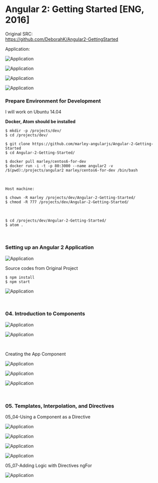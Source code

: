# Angular 2: Getting Started [ENG, 2016]

Original SRC:  
https://github.com/DeborahK/Angular2-GettingStarted


Application:

![Application](/img/pic1.png?raw=true)

![Application](/img/pic2.png?raw=true)

![Application](/img/pic3.png?raw=true)

![Application](/img/pic4.png?raw=true)


### Prepare Environment for Development

I will work on Ubuntu 14.04

**Docker, Atom should be installed**

    $ mkdir -p /projects/dev/
    $ cd /projects/dev/

    $ git clone https://github.com/marley-angularjs/Angular-2-Getting-Started
    $ cd Angular-2-Getting-Started/

    $ docker pull marley/centos6-for-dev
    $ docker run -i -t -p 80:3000 --name angular2 -v /$(pwd):/projects/angular2 marley/centos6-for-dev /bin/bash


<br/>

    Host machine:

    $ chown -R marley /projects/dev/Angular-2-Getting-Started/
    $ chmod -R 777 /projects/dev/Angular-2-Getting-Started/

<br/>

    $ cd /projects/dev/Angular-2-Getting-Started/
    $ atom .


<br/>

### Setting up an Angular 2 Application

![Application](/img/pic5.png?raw=true)

Source codes from Original Project

    $ npm install
    $ npm start

![Application](/img/pic6.png?raw=true)

<br/>

### 04. Introduction to Components

![Application](/img/pic7.png?raw=true)


![Application](/img/pic8.png?raw=true)


<br/>

Creating the App Component


![Application](/img/pic9.png?raw=true)

![Application](/img/pic10.png?raw=true)

![Application](/img/pic11.png?raw=true)

<br/>

### 05. Templates, Interpolation, and Directives

05_04-Using a Component as a Directive

![Application](/img/pic12.png?raw=true)

![Application](/img/pic13.png?raw=true)

![Application](/img/pic14.png?raw=true)

![Application](/img/pic15.png?raw=true)

05_07-Adding Logic with Directives ngFor

![Application](/img/pic16.png?raw=true)
